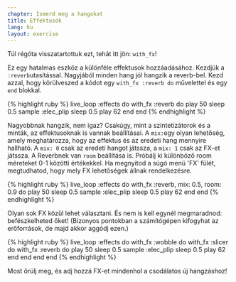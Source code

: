 ```yaml
---
chapter: Ismerd meg a hangokat
title: Effektusok
lang: hu
layout: exercise
---
```


Túl régóta visszatartottuk ezt, tehát itt jön: `with_fx`!

Ez egy hatalmas eszköz a különféle effektusok hozzáadásához. Kezdjük a `:reverb`utasítással. Nagyjából minden hang jól hangzik a reverb-bel. Kezd azzal, hogy körülveszed a kódot egy  `with_fx :reverb do` művelettel és egy  `end` blokkal.

{% highlight ruby %}
live_loop :effects do
  with_fx :reverb do
    play 50
    sleep 0.5
    sample :elec_plip
    sleep 0.5
    play 62
  end
end
{% endhighlight %}

Nagyobbnak hangzik, nem igaz? Csakúgy, mint a szintetizátorok és a minták, az effektusoknak is vannak beállításai. A  `mix:`egy olyan lehetőség, amely meghatározza, hogy az effektus és az eredeti hang mennyire hallható. A  `mix: 0` csak az eredeti hangot játssza, a `mix: 1` csak az FX-et játssza. A Reverbnek van  `room` beállítása is. Próbálj ki különböző room méreteket 0-1 közötti értékekkel. Ha megnyitod a súgó menü 'FX' fülét, megtudhatod, hogy mely FX lehetőségek állnak rendelkezésre.

{% highlight ruby %}
live_loop :effects do
  with_fx :reverb, mix: 0.5, room: 0.9 do
    play 50
    sleep 0.5
    sample :elec_plip
    sleep 0.5
    play 62
  end
end
{% endhighlight %}

Olyan sok FX közül lehet választani. És nem is kell egynél megmaradnod: befészkelheted őket! (Bizonyos pontokban a számítógépen kifogyhat az erőforrások, de majd akkor aggódj ezen.)

{% highlight ruby %}
live_loop :effects do
  with_fx :wobble do
    with_fx :slicer do
      with_fx :reverb do
        play 50
        sleep 0.5
        sample :elec_plip
        sleep 0.5
        play 62
      end
    end
  end
end
{% endhighlight %}

Most őrülj meg, és adj hozzá FX-et mindenhol a csodálatos új hangzáshoz!
